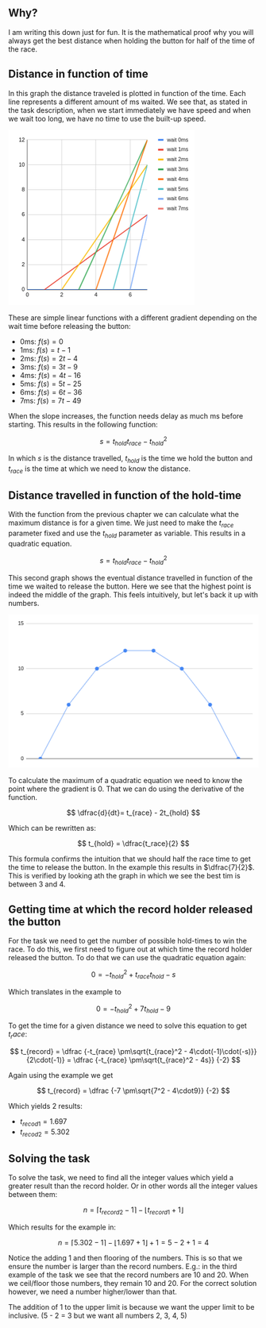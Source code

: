 ## Why?

I am writing this down just for fun. It is the mathematical proof why you
will always get the best distance when holding the button for half of the
time of the race.

## Distance in function of time

In this graph the distance traveled is plotted in function of the time.
Each line represents a different amount of ms waited. We see that, as stated
in the task description, when we start immediately we have speed and when we
wait too long, we have no time to use the built-up speed.

![time-distance.png](maths_pictures/time-distance.png)

These are simple linear functions with a different gradient depending on the
wait time before releasing the button:

- 0ms: $`f(s) = 0`$
- 1ms: $`f(s) = t - 1`$
- 2ms: $`f(s) = 2t - 4`$
- 3ms: $`f(s) = 3t - 9`$
- 4ms: $`f(s) = 4t - 16`$
- 5ms: $`f(s) = 5t - 25`$
- 6ms: $`f(s) = 6t - 36`$
- 7ms: $`f(s) = 7t - 49`$

When the slope increases, the function needs delay as much ms before starting.
This results in the following function:

$$
s = t_{hold}t_{race} - t_{hold}^2
$$

In which $`s`$ is the distance travelled, $`t_{hold}`$ is the time we hold
the button and $`t_{race}`$ is the time at which we need to know the distance.

## Distance travelled in function of the hold-time

With the function from the previous chapter we can calculate what the maximum
distance is for a given time. We just need to make the $`t_{race}`$ parameter
fixed and use the $`t_{hold}`$ parameter as variable. This results in a 
quadratic equation.

$$
s = t_{hold}t_{race} - t_{hold}^2
$$

This second graph shows the eventual distance travelled in function of the time
we waited to release the button. Here we see that the highest point is indeed
the middle of the graph. This feels intuitively, but let's back it up with
numbers.

![waittime-distance.png](maths_pictures/waittime-distance.png)

To calculate the maximum of a quadratic equation we need to know the point where
the gradient is 0. That we can do using the derivative of the function.

$$
\dfrac{d}{dt}= t_{race} - 2t_{hold}
$$

Which can be rewritten as:

$$
t_{hold} = \dfrac{t_race}{2}
$$

This formula confirms the intuition that we should half the race time to get the
time to release the button. In the example this results in $`\dfrac{7}{2}`$.
This is verified by looking ath the graph in which we see the best tim is
between 3 and 4.

## Getting time at which the record holder released the button

For the task we need to get the number of possible hold-times to win the race.
To do this, we first need to figure out at which time the record holder
released the button. To do that we can use the quadratic equation again:

$$
0 = - t_{hold}^2 + t_{race}t_{hold} - s
$$

Which translates in the example to

$$
0 = - t_{hold}^2 + 7t_{hold} -9
$$

To get the time for a given distance we need to solve this equation to get
$`t_race`$:

$$
t_{record} = \dfrac 
{-t_{race} \pm\sqrt{t_{race}^2 - 4\cdot(-1)\cdot(-s)}}
{2\cdot(-1)}
 = \dfrac 
{-t_{race} \pm\sqrt{t_{race}^2 - 4s}} 
{-2}
$$

Again using the example we get

$$
t_{record} = \dfrac {-7 \pm\sqrt{7^2 - 4\cdot9}} {-2}
$$

Which yields 2 results:

- $`t_{recod1} = 1.697`$
- $`t_{recod2} = 5.302`$

## Solving the task

To solve the task, we need to find all the integer values which yield a 
greater result than the record holder. Or in other words all the integer values
between them:

$$
n = \lceil t_{record2} - 1 \rceil - \lfloor t_{record1} + 1 \rfloor
$$

Which results for the example in:

$$
n = \lceil 5.302 - 1 \rceil - \lfloor 1.697 + 1 \rfloor + 1
= 5 - 2 + 1
= 4
$$

Notice the adding 1 and then flooring of the numbers. This is so that we 
ensure the number is larger than the record numbers. E.g.: in the third 
example of the task we see that the record numbers are 10 and 20. When we 
ceil/floor those numbers, they remain 10 and 20. For the correct solution 
however, we need a number higher/lower than that.

The addition of 1 to the upper limit is because we want the upper limit to be 
inclusive. (5 - 2 = 3 but we want all numbers 2, 3, 4, 5)